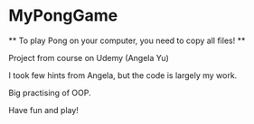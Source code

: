# MyPongGame

** To play Pong on your computer, you need to copy all files! ** 

Project from course on Udemy (Angela Yu) 

I took few hints from Angela, but the code is largely my work.

Big practising of OOP.

Have fun and play! 
